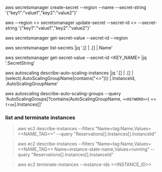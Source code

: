 aws secretsmanager create-secret --region <REGION> --name <NAME> --secret-string '{"key1":"value1","key2":"value2"}'

aws --region <<REGION>> secretsmanager update-secret --secret-id <<NAME>> --secret-string '{"key1":"value1","key2":"value2"}'

aws secretsmanager get-secret-value --secret-id <NAME> --region <REGION>

aws secretsmanager list-secrets |jq '.[] | .[] |.Name'

aws secretsmanager get-secret-value --secret-id <KEY_NAME> |jq '.SecretString'

aws autoscaling describe-auto-scaling-instances |jq '.[] | .[] |(select(.AutoScalingGroupName|contains("<<KEYWORD>>"))) |.InstanceId, .AutoScalingGroupName'


aws autoscaling describe-auto-scaling-groups --query 'AutoScalingGroups[?contains(AutoScalingGroupName, `<<KEYWORD>>`) == `true`].Instances[]'

### list and terminate instances
>aws ec2 describe-instances --filters "Name=tag:Name,Values=<<NAME_TAG>>" --query "Reservations[].Instances[].InstanceId"

>aws ec2 describe-instances --filters "Name=tag:Name,Values=<<NAME_TAG>> Name=instance-state-name,Values=running" --query "Reservations[].Instances[].InstanceId"

>aws ec2 terminate-instances --instance-ids <<INSTANCE_ID>>
